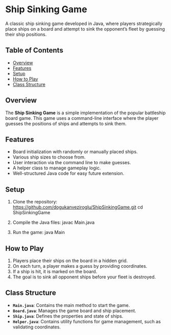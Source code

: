 # Ship Sinking Game

A classic ship sinking game developed in Java, where players strategically place ships on a board and attempt to sink the opponent’s fleet by guessing their ship positions.

## Table of Contents

- [Overview](#overview)
- [Features](#features)
- [Setup](#setup)
- [How to Play](#how-to-play)
- [Class Structure](#class-structure)

## Overview

The **Ship Sinking Game** is a simple implementation of the popular battleship board game. This game uses a command-line interface where the player guesses the positions of ships and attempts to sink them.

## Features

- Board initialization with randomly or manually placed ships.
- Various ship sizes to choose from.
- User interaction via the command line to make guesses.
- A helper class to manage gameplay logic.
- Well-structured Java code for easy future extension.


## Setup

1. Clone the repository:
https://github.com/dogukanveziroglu/ShipSinkingGame.git
cd ShipSinkingGame

2. Compile the Java files:
javac Main.java

3. Run the game:
java Main

## How to Play

1. Players place their ships on the board in a hidden grid.
2. On each turn, a player makes a guess by providing coordinates.
3. If a ship is hit, it is marked on the board.
4. The goal is to sink all opponent ships before your fleet is destroyed.

## Class Structure

- **`Main.java`**: Contains the main method to start the game.
- **`Board.java`**: Manages the game board and ship placement.
- **`Ship.java`**: Defines the properties and state of ships.
- **`Helper.java`**: Contains utility functions for game management, such as validating coordinates.
